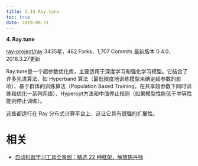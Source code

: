 ```yaml
---
title: 3.14 Ray.tune
toc: true
date: 2019-08-31
---
```


**4. Ray.tune**

[ray-project/ray](https://link.zhihu.com/?target=https%3A//github.com/ray-project/ray/tree/master/python/ray/tune)
3435星，462 Forks，1,707 Commits
最新版本 0.4.0，2018.3.27更新

Ray.tune是一个超参数优化库，主要适用于深度学习和强化学习模型。它结合了许多先进算法，如 Hyperband 算法（最低限度地训练模型来确定超参数的影响）、基于群体的训练算法（Population Based Training，在共享超参数下同时训练和优化一系列网络）、Hyperopt方法和中值停止规则（如果模型性能低于中等性能则停止训练）。

这些都运行在 Ray 分布式计算平台上，这让它具有很强的扩展性。








# 相关

- [自动机器学习工具全景图：精选 22 种框架，解放炼丹师](https://zhuanlan.zhihu.com/p/42715527)
